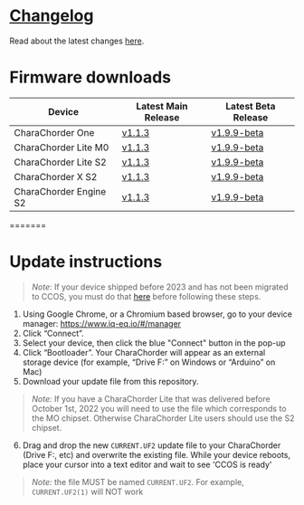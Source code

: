 # [Changelog](CHANGELOG.md)

Read about the latest changes [here](CHANGELOG.md).

# Firmware downloads

| Device | Latest Main Release | Latest Beta Release|
| ----------- | ----------- | ----------- |
| CharaChorder One | [v1.1.3](https://github.com/CharaChorder/CCOS-firmware/raw/main/CharaChorder_One/M0/Main/CCOS_One_M0_v1.1.3/CURRENT.UF2) | [v1.9.9-beta](https://github.com/CharaChorder/CCOS-firmware/raw/main/CharaChorder_One/M0/Beta/CCOS_One_M0_v1.9.9-beta/CURRENT.UF2) |
| CharaChorder Lite M0 | [v1.1.3](https://github.com/CharaChorder/CCOS-firmware/raw/main/CharaChorder_Lite/M0/Main/CCOS_Lite_M0_v1.1.3/CURRENT.UF2) | [v1.9.9-beta](https://github.com/CharaChorder/CCOS-firmware/raw/main/CharaChorder_Lite/M0/Beta/CCOS_Lite_M0_v1.9.9-beta/CURRENT.UF2) |
| CharaChorder Lite S2 | [v1.1.3](https://github.com/CharaChorder/CCOS-firmware/raw/main/CharaChorder_Lite/S2/Main/CCOS_Lite_S2_v1.1.3/CURRENT.UF2) | [v1.9.9-beta](https://github.com/CharaChorder/CCOS-firmware/raw/main/CharaChorder_Lite/S2/Beta/CCOS_Lite_S2_v1.9.9-beta/CURRENT.UF2) |
| CharaChorder X S2 | [v1.1.3](https://github.com/CharaChorder/CCOS-firmware/raw/main/CharaChorder_X/S2/Main/CCOS_X_S2_v1.1.3/CURRENT.UF2) | [v1.9.9-beta](https://github.com/CharaChorder/CCOS-firmware/raw/main/CharaChorder_X/S2/Beta/CCOS_X_S2_v1.9.9-beta/CURRENT.UF2) |
| CharaChorder Engine S2 | [v1.1.3](https://github.com/CharaChorder/CCOS-firmware/raw/main/CharaChorder_Engine/S2/Main/CCOS_Engine_S2_v1.1.3/CURRENT.UF2) | [v1.9.9-beta](https://github.com/CharaChorder/CCOS-firmware/raw/main/CharaChorder_Engine/S2/Beta/CCOS_Engine_S2_v1.9.9-beta/CURRENT.UF2) |

=======

# Update instructions

> *Note*: If your device shipped before 2023 and has not been migrated to CCOS, you must do that [here](https://www.charachorder.com/pages/migrating-to-ccos) before following these steps.

1. Using Google Chrome, or a Chromium based browser, go to your device manager: https://www.iq-eq.io/#/manager
2. Click “Connect”.
3. Select your device, then click the blue "Connect" button in the pop-up
4. Click “Bootloader”. Your CharaChorder will appear as an external storage device (for example, “Drive F:” on Windows or “Arduino” on Mac)
5. Download your update file from this repository.

> *Note:* If you have a CharaChorder Lite that was delivered before October 1st, 2022 you will need to use the file which corresponds to the MO chipset. Otherwise CharaChorder Lite users should use the S2 chipset.
6. Drag and drop the new `CURRENT.UF2` update file to your CharaChorder (Drive F:, etc) and overwrite the existing file. While your device reboots, place your cursor into a text editor and wait to see 'CCOS is ready' 
> *Note:* the file MUST be named `CURRENT.UF2`. For example, `CURRENT.UF2(1)` will NOT work

